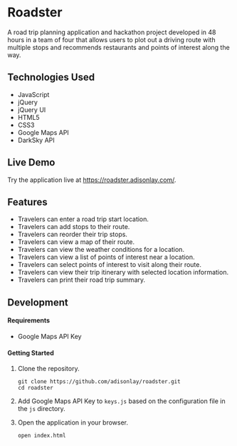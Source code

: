 # Roadster

A road trip planning application and hackathon project developed in 48 hours in a team of four that allows users to plot out a driving route with multiple stops and recommends restaurants and points of interest along the way.

## Technologies Used
- JavaScript
- jQuery
- jQuery UI
- HTML5
- CSS3
- Google Maps API
- DarkSky API

## Live Demo
Try the application live at https://roadster.adisonlay.com/.

## Features
- Travelers can enter a road trip start location.
- Travelers can add stops to their route.
- Travelers can reorder their trip stops.
- Travelers can view a map of their route.
- Travelers can view the weather conditions for a location.
- Travelers can view a list of points of interest near a location.
- Travelers can select points of interest to visit along their route.
- Travelers can view their trip itinerary with selected location information.
- Travelers can print their road trip summary.

## Development
#### Requirements
- Google Maps API Key

#### Getting Started
1. Clone the repository.
    ```shell
    git clone https://github.com/adisonlay/roadster.git
    cd roadster
    ```

1. Add Google Maps API Key to `keys.js` based on the configuration file in the `js` directory.

1. Open the application in your browser.
    ```shell
    open index.html
    ```
